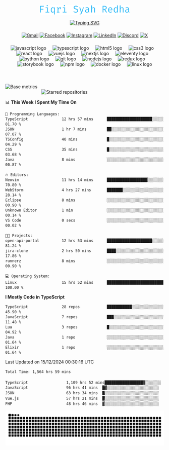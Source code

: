 <p align="center">
  <img src="./assets/name.svg" height="30" alt="Fiqri Syah Redha" />
</p>

<p align="center">
  <a href="https://git.io/typing-svg"><img src="https://readme-typing-svg.demolab.com?font=Fira+Code&pause=1000&center=true&vCenter=true&random=false&width=435&lines=Mid-Level+Frontend+Engineer;2%2B+years+experience;Always+learning+new+things" alt="Typing SVG" /></a>
</p>

###

<div align="center">

[![Gmail](https://img.shields.io/badge/Gmail-D14836?logo=gmail&logoColor=white)](mailto:fiqrisyahredha@gmail.com)
[![Facebook](https://img.shields.io/badge/Facebook-%231877F2.svg?logo=Facebook&logoColor=white)](https://www.facebook.com/fiqrisyahredha)
[![Instagram](https://img.shields.io/badge/Instagram-%23E4405F.svg?logo=Instagram&logoColor=white)](https://instagram.com/fiqrisyahredha)
[![LinkedIn](https://img.shields.io/badge/Linkedin-%230077B5.svg?logo=linkedin&logoColor=white)](https://www.linkedin.com/in/fiqrisyahredha)
[![Discord](https://img.shields.io/badge/Discord-%235865F2.svg?&logo=discord&logoColor=white)](https://discordapp.com/users/484183499050582027)
[![X](https://img.shields.io/badge/X-%23000000.svg?logo=X&logoColor=white)](https://x.com/fiqrisyahredha)

</div>

###

<div align="center">
  <img src="https://cdn.jsdelivr.net/gh/devicons/devicon/icons/javascript/javascript-original.svg" height="32" alt="javascript logo"  />
  <img width="12" />
  <img src="https://cdn.jsdelivr.net/gh/devicons/devicon/icons/typescript/typescript-original.svg" height="32" alt="typescript logo"  />
  <img width="12" />
  <img src="https://cdn.jsdelivr.net/gh/devicons/devicon/icons/html5/html5-original.svg" height="32" alt="html5 logo"  />
  <img width="12" />
  <img src="https://cdn.jsdelivr.net/gh/devicons/devicon/icons/css3/css3-original.svg" height="32" alt="css3 logo"  />
  <img width="12" />
  <img src="https://cdn.jsdelivr.net/gh/devicons/devicon/icons/react/react-original.svg" height="32" alt="react logo"  />
  <img width="12" />
  <img src="https://cdn.jsdelivr.net/gh/devicons/devicon/icons/vuejs/vuejs-original.svg" height="32" alt="vuejs logo"  />
  <img width="12" />
  <img src="https://cdn.jsdelivr.net/gh/devicons/devicon/icons/nextjs/nextjs-original.svg" height="32" alt="nextjs logo"  />
  <img width="12" />
  <img src="https://cdn.jsdelivr.net/gh/devicons/devicon/icons/eleventy/eleventy-original.svg" height="32" alt="eleventy logo"  />
  <img width="12" />
  <img src="https://cdn.jsdelivr.net/gh/devicons/devicon/icons/python/python-original.svg" height="32" alt="python logo"  />
  <img width="12" />
  <img src="https://cdn.jsdelivr.net/gh/devicons/devicon/icons/git/git-original.svg" height="32" alt="git logo"  />
  <img width="12" />
  <img src="https://cdn.jsdelivr.net/gh/devicons/devicon/icons/nodejs/nodejs-original.svg" height="32" alt="nodejs logo"  />
  <img width="12" />
  <img src="https://cdn.jsdelivr.net/gh/devicons/devicon/icons/redux/redux-original.svg" height="32" alt="redux logo"  />
  <img width="12" />
  <img src="https://cdn.jsdelivr.net/gh/devicons/devicon/icons/storybook/storybook-original.svg" height="32" alt="storybook logo"  />
  <img width="12" />
  <img src="https://cdn.jsdelivr.net/gh/devicons/devicon/icons/npm/npm-original-wordmark.svg" height="32" alt="npm logo"  />
  <img width="12" />
  <img src="https://cdn.jsdelivr.net/gh/devicons/devicon/icons/docker/docker-original.svg" height="32" alt="docker logo"  />
  <img width="12" />
  <img src="https://cdn.jsdelivr.net/gh/devicons/devicon/icons/linux/linux-original.svg" height="32" alt="linux logo"  />
</div>

###

<br clear="both">

<!--START_SECTION:metrics-->

[<img align="left" width="390" alt="Base metrics" src="https://gist.githubusercontent.com/fiqrisr/bbcf04a19349368e6c7873e2f7bbd987/raw/base.svg">](#)
[<img align="right" width="390" alt="Starred repositories" src="https://gist.githubusercontent.com/fiqrisr/bbcf04a19349368e6c7873e2f7bbd987/raw/starred.svg">](#)

<br clear="both">
<p></p>

<!--END_SECTION:metrics-->

<!-- <p align="center"> -->
<!--   <img src="https://github-readme-streak-stats.herokuapp.com/?user=fiqrisr&theme=ayu-mirage&hide_border=false" height="160" /> -->
<!-- </p> -->

<!--START_SECTION:waka1-->
📊 **This Week I Spent My Time On** 

```text
💬 Programming Languages: 
TypeScript               12 hrs 57 mins      ████████████████████░░░░░   81.70 % 
JSON                     1 hr 7 mins         ██░░░░░░░░░░░░░░░░░░░░░░░   07.07 % 
TSConfig                 40 mins             █░░░░░░░░░░░░░░░░░░░░░░░░   04.29 % 
CSS                      35 mins             █░░░░░░░░░░░░░░░░░░░░░░░░   03.68 % 
Java                     8 mins              ░░░░░░░░░░░░░░░░░░░░░░░░░   00.87 % 

🔥 Editors: 
Neovim                   11 hrs 14 mins      ██████████████████░░░░░░░   70.80 % 
WebStorm                 4 hrs 27 mins       ███████░░░░░░░░░░░░░░░░░░   28.14 % 
Eclipse                  8 mins              ░░░░░░░░░░░░░░░░░░░░░░░░░   00.90 % 
Unknown Editor           1 min               ░░░░░░░░░░░░░░░░░░░░░░░░░   00.14 % 
VS Code                  0 secs              ░░░░░░░░░░░░░░░░░░░░░░░░░   00.02 % 

🐱‍💻 Projects: 
open-api-portal          12 hrs 53 mins      ████████████████████░░░░░   81.24 % 
jira-clone               2 hrs 50 mins       ████░░░░░░░░░░░░░░░░░░░░░   17.86 % 
runnerz                  8 mins              ░░░░░░░░░░░░░░░░░░░░░░░░░   00.90 % 

💻 Operating System: 
Linux                    15 hrs 52 mins      █████████████████████████   100.00 % 
```

**I Mostly Code in TypeScript** 

```text
TypeScript               28 repos            ███████████░░░░░░░░░░░░░░   45.90 % 
JavaScript               7 repos             ███░░░░░░░░░░░░░░░░░░░░░░   11.48 % 
Lua                      3 repos             █░░░░░░░░░░░░░░░░░░░░░░░░   04.92 % 
Java                     1 repo              ░░░░░░░░░░░░░░░░░░░░░░░░░   01.64 % 
Elixir                   1 repo              ░░░░░░░░░░░░░░░░░░░░░░░░░   01.64 % 
```




 Last Updated on 15/12/2024 00:30:16 UTC
<!--END_SECTION:waka1-->

<!--START_SECTION:waka2-->

```txt
Total Time: 1,564 hrs 59 mins

TypeScript                 1,109 hrs 52 mins█████████████████▓░░░░░░░   70.36 %
JavaScript                 96 hrs 41 mins  █▓░░░░░░░░░░░░░░░░░░░░░░░   06.13 %
JSON                       63 hrs 34 mins  █░░░░░░░░░░░░░░░░░░░░░░░░   04.03 %
Vue.js                     57 hrs 21 mins  █░░░░░░░░░░░░░░░░░░░░░░░░   03.64 %
PHP                        48 hrs 46 mins  ▓░░░░░░░░░░░░░░░░░░░░░░░░   03.09 %
```

<!--END_SECTION:waka2-->

<img src="https://raw.githubusercontent.com/fiqrisr/fiqrisr/output/snake.svg" alt="Snake animation" />
